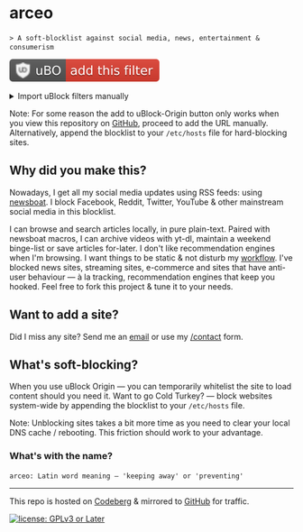 # arceo

``` text
> A soft-blocklist against social media, news, entertainment & consumerism
```

[![uBO: add this filter](ubo.svg)](https://subscribe.adblockplus.org/?location=https%3A%2F%2Fcodeberg.org%2Fpolarhive%2Farceo%2Fraw%2Fbranch%2Fmain%2Flists%2Fall.txt&title=arceo)

<details> <summary>Import uBlock filters manually</summary>

  1. Open uBlock Origin settings
  2. Under the "Filter lists" tab, scroll to the bottom where it says “Custom” and click the “Import” checkbox to reveal the custom URL textbox
  3. Paste the URL `https://codeberg.org/polarhive/arceo/raw/branch/main/lists/all.txt` into the textbox
  4. Press `Apply Changes` in the upper left hand corner

</details>

Note: For some reason the add to uBlock-Origin button only works when you view
this repository on [GitHub](https://github.com/polarhive/arceo), proceed to add
the URL manually. Alternatively, append the blocklist to your `/etc/hosts` file
for hard-blocking sites.

## Why did you make this?

Nowadays, I get all my social media updates using RSS feeds: using
[newsboat](https://polarhive.net/dots). I block Facebook, Reddit, Twitter,
YouTube & other mainstream social media in this blocklist.

I can browse and search articles locally, in pure plain-text. Paired with
newsboat macros, I can archive videos with yt-dl, maintain a weekend binge-list
or save articles for-later. I don't like recommendation engines when I'm
browsing. I want things to be static & not disturb my [workflow](https://polarhive.net/blog/rss-feeds/).
I've blocked news sites, streaming sites, e-commerce and sites that
have anti-user behaviour — à la tracking, recommendation engines that
keep you hooked. Feel free to fork this project & tune it to your needs.

## Want to add a site?

Did I miss any site? Send me an
[email](mailto:mail@polarhive.net?subject=arceo-entry) or use my
[/contact](https://polarhive.net/contact/) form.

## What's soft-blocking?

When you use uBlock Origin — you can temporarily whitelist the site to load
content should you need it. Want to go Cold Turkey? — block websites
system-wide by appending the blocklist to your `/etc/hosts` file.

Note: Unblocking sites takes a bit more time as you need to clear your local
DNS cache / rebooting. This friction should work to your advantage.

### What's with the name?

``` text
arceo: Latin word meaning — 'keeping away' or 'preventing'
```

---
This repo is hosted on [Codeberg](https://polarhive.net/arceo) & mirrored to [GitHub](https://polarhive.net/github) for traffic.

[![license: GPLv3 or Later](https://polarhive.net/assets/badges/gpl-3.svg)](https://www.gnu.org/licenses/gpl-3.0.txt)
